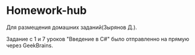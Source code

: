 # Homework-hub
Для размещения домашних заданий(Зырянов Д.).

Задание с 1 и 7 уроков "Введение в C#" было отправленно на прямую через GeekBrains.
